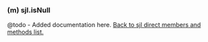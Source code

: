 ### (m) sjl.isNull
@todo - Added documentation here.
[Back to sjl direct members and methods list.](#sjl-direct-members-and-methods)

